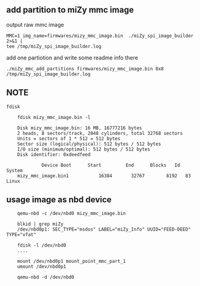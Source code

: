 ## add partition to miZy mmc image

output raw mmc image

    MMC=1 img_name=firmwares/mizy_mmc_image.bin  ./miZy_spi_image_builder 2>&1 | 
	tee /tmp/miZy_spi_image_builder.log

add one partiotion and write some readme info there

    ./miZy_mmc_add_partitions firmwares/mizy_mmc_image.bin 8x8 /tmp/miZy_spi_image_builder.log

## NOTE

```
fdisk 

    fdisk mizy_mmc_image.bin -l

    Disk mizy_mmc_image.bin: 16 MB, 16777216 bytes
    2 heads, 8 sectors/track, 2048 cylinders, total 32768 sectors
    Units = sectors of 1 * 512 = 512 bytes
    Sector size (logical/physical): 512 bytes / 512 bytes
    I/O size (minimum/optimal): 512 bytes / 512 bytes
    Disk identifier: 0xdeedfeed

             Device Boot      Start         End      Blocks   Id  System
    mizy_mmc_image.bin1           16384       32767        8192   83  Linux
```

## usage image as nbd device

```
    qemu-nbd -c /dev/nbd0 mizy_mmc_image.bin

    blkid | grep miZy
    /dev/nbd0p1: SEC_TYPE="msdos" LABEL="miZy_Info" UUID="FEED-DEED" TYPE="vfat"

    fdisk -l /dev/nbd0
    ....

    mount /dev/nbd0p1 mount_point_mmc_part_1
    umount /dev/nbd0p1 

    qemu-nbd -d /dev/nbd0 

```
